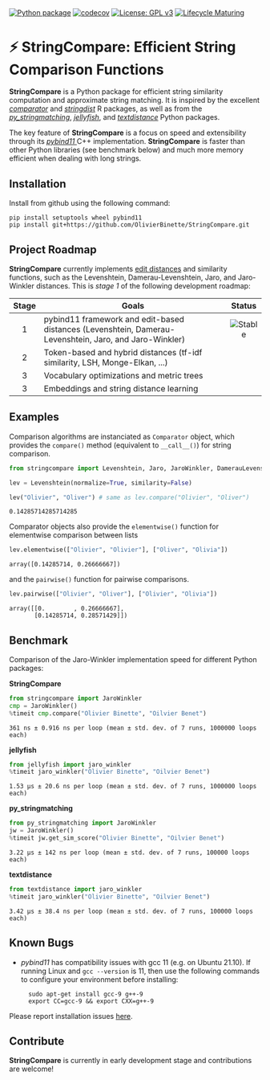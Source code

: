 ## 

[![Python package](https://github.com/OlivierBinette/StringCompare/actions/workflows/python-package-conda.yml/badge.svg)](https://github.com/OlivierBinette/StringCompare/actions/workflows/python-package-conda.yml) 
[![codecov](https://codecov.io/gh/OlivierBinette/StringCompare/branch/main/graph/badge.svg?token=F8ASD5R051)](https://codecov.io/gh/OlivierBinette/StringCompare)
[![License: GPL v3](https://img.shields.io/badge/License-GPLv3-blue.svg)](https://www.gnu.org/licenses/gpl-3.0)
[![Lifecycle Maturing](https://img.shields.io/badge/lifecycle-maturing-blue.svg)](https://lifecycle.r-lib.org/articles/stages.html)

# :zap: **StringCompare**: Efficient String Comparison Functions

**StringCompare** is a Python package for efficient string similarity computation and approximate string matching. It is inspired by the excellent [*comparator*](https://github.com/ngmarchant/comparator) and [*stringdist*](https://github.com/markvanderloo/stringdist) R packages, as well as from the [*py_stringmatching*](https://github.com/anhaidgroup/py_stringmatching), [*jellyfish*](https://github.com/jamesturk/jellyfish), and [*textdistance*](https://github.com/life4/textdistance) Python packages.

The key feature of **StringCompare** is a focus on speed and extensibility through its [*pybind11* ](https://github.com/pybind/pybind11) C++ implementation. **StringCompare** is faster than other Python libraries (see benchmark below) and much more memory efficient when dealing with long strings.

## Installation

Install from github using the following command:

    pip install setuptools wheel pybind11
    pip install git+https://github.com/OlivierBinette/StringCompare.git

## Project Roadmap

**StringCompare** currently implements [edit distances](https://en.wikipedia.org/wiki/Edit_distance) and similarity functions, such as the Levenshtein, Damerau-Levenshtein, Jaro, and Jaro-Winkler distances. This is *stage 1* of the following development roadmap: 

| Stage  | Goals | Status|
| :-------------: | ------------- | :-------------: |
| 1  | pybind11 framework and edit-based distances (Levenshtein, Damerau-Levenshtein, Jaro, and Jaro-Winkler) | ![Stable](https://lifecycle.r-lib.org/articles/figures/lifecycle-stable.svg)  |
| 2  | Token-based and hybrid distances (tf-idf similarity, LSH, Monge-Elkan, ...)  |   |
| 3  | Vocabulary optimizations and metric trees |   |
| 3  | Embeddings and string distance learning |   |



## Examples

Comparison algorithms are instanciated as `Comparator` object, which provides the `compare()` method (equivalent to `__call__()`) for string comparison.


```python
from stringcompare import Levenshtein, Jaro, JaroWinkler, DamerauLevenshtein, LCSDistance

lev = Levenshtein(normalize=True, similarity=False)

lev("Olivier", "Oliver") # same as lev.compare("Olivier", "Oliver")
```




    0.14285714285714285



Comparator objects also provide the `elementwise()` function for elementwise comparison between lists


```python
lev.elementwise(["Olivier", "Olivier"], ["Oliver", "Olivia"])
```




    array([0.14285714, 0.26666667])



and the `pairwise()` function for pairwise comparisons.


```python
lev.pairwise(["Olivier", "Oliver"], ["Olivier", "Olivia"])
```




    array([[0.        , 0.26666667],
           [0.14285714, 0.28571429]])



## Benchmark

Comparison of the Jaro-Winkler implementation speed for different Python packages:

**StringCompare**


```python
from stringcompare import JaroWinkler
cmp = JaroWinkler()
%timeit cmp.compare("Olivier Binette", "Oilvier Benet")
```

    361 ns ± 0.916 ns per loop (mean ± std. dev. of 7 runs, 1000000 loops each)


**jellyfish**


```python
from jellyfish import jaro_winkler
%timeit jaro_winkler("Olivier Binette", "Oilvier Benet")
```

    1.53 µs ± 20.6 ns per loop (mean ± std. dev. of 7 runs, 1000000 loops each)


**py_stringmatching**


```python
from py_stringmatching import JaroWinkler
jw = JaroWinkler()
%timeit jw.get_sim_score("Olivier Binette", "Oilvier Benet")
```

    3.22 µs ± 142 ns per loop (mean ± std. dev. of 7 runs, 100000 loops each)


**textdistance**


```python
from textdistance import jaro_winkler
%timeit jaro_winkler("Olivier Binette", "Oilvier Benet")
```

    3.42 µs ± 38.4 ns per loop (mean ± std. dev. of 7 runs, 100000 loops each)


## Known Bugs

- *pybind11* has compatibility issues with gcc 11 (e.g. on Ubuntu 21.10). If running Linux and `gcc --version` is 11, then use the following commands to configure your environment before installing:

        sudo apt-get install gcc-9 g++-9
        export CC=gcc-9 && export CXX=g++-9

Please report installation issues [here](https://github.com/OlivierBinette/StringCompare/issues).

## Contribute

**StringCompare** is currently in early development stage and contributions are welcome!
